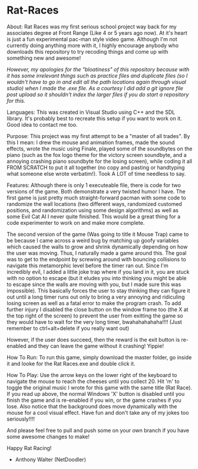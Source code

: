 # Rat-Races

About: Rat Races was my first serious school project way back for my associates degree at Front Range (Like 4 or 5 years ago now).  At it's heart is just a fun experimental pac-man style video game. Although I'm not currently doing anything more with it, I highly encourage anybody who downloads this repository to try recoding things and come up with something new and awesome! 

*However, my apologies for the "bloatiness" of this repository because with it has some irrelevant things such as practice files and duplicate files (so I wouldn't have to go in and edit all the path locations again through visual studio) when I made the .exe file.  As a courtesy I did add a git ignore file post upload so it shouldn't index the larger files if you do start a repository for this.*

Languages: This was created in Visual Studio using C++ and the SDL library.  It's probably best to recreate this setup if you want to work on it. Good idea to contact me too.

Purpose: This project was my first attempt to be a "master of all trades". By this I mean: I drew the mouse and animation frames, made the sound effects, wrote the music using Finale, played some of the soundbytes on the piano (such as the fox logo theme for the victory screen soundbyte, and a annoying crashing piano soundbyte for the losing screen), while coding it all FROM SCRATCH to put it all together (no copy and pasting or handtyping what someone else wrote verbatim!).  Took A LOT of time needless to say.

Features: Although there is only 1 executeable file, there is code for two versions of the game.  Both demonstrate a very twisted humor I have. The first game is just pretty much straight-forward pacman with some code to randomize the wall locations (two different ways, randomized customed positions, and randomization using some design algorithms) as well as some Evil Cat AI I never quite finished.  This would be a great thing for a code experimenter to work on and make more complete. 

The second version of the game (Was going to title it Mouse Trap) came to be because I came across a weird bug by matching up goofy variables which caused the walls to grow and shrink dynamically depending on how the user was moving.  Thus, I naturally made a game around this. The goal was to get to the endpoint by screwing around with bouncing collisions to navigate this metamorphic level before the timer ran out.  Since I'm incredibly evil, I added a little joke trap where if you land in it, you are stuck with no option to escape (but it eludes you into thinking you might be able to escape since the walls are moving with you, but I made sure this was impossible). This basically forces the user to stay thinking they can figure it out until a long timer runs out only to bring a very annoying and ridiculing losing screen as well as a fatal error to make the program crash.  To add further injury I disabled the close button on the window frame too (the X at the top right of the screen) to prevent the user from exitting the game so they would have to wait for the very long timer, bwahahahahaha!!!! (Just remember to ctrl+alt+delete if you really want out)

However, if the user does succeed, then the reward is the exit button is re-enabled and they can leave the game without it crashing! Yippie!

How To Run: To run this game, simply download the master folder, go inside it and looke for the Rat Races.exe and double click it.

How To Play: Use the arrow keys on the lower right of the keyboard to navigate the mouse to reach the cheeses until you collect 20. Hit 'm' to toggle the original music I wrote for this game with the same title (Rat Race). If you read up above, the normal Windows 'X' button is disabled until you finish the game and is re-enabled if you win, or the game crashes if you lose.  Also notice that the background does move dynamically with the mouse for a cool visual effect.  Have fun and don't take any of my jokes too seriously!!!! 

And please feel free to pull and push some on your own branch if you have some awesome changes to make!

Happy Rat Racing!
- Anthony Walter (NetDoodler)
